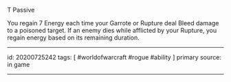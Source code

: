 
T Passive

You regain 7 Energy each time your Garrote or Rupture deal Bleed damage to a poisoned target.
If an enemy dies while afflicted by your Rupture, you regain energy based on its remaining duration.

---

id: 20200725242
tags: [ #worldofwarcraft #rogue #ability ]
primary source: in game

---
